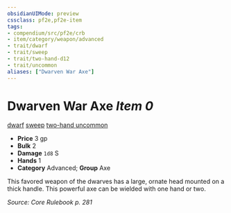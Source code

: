 ```yaml
---
obsidianUIMode: preview
cssclass: pf2e,pf2e-item
tags:
- compendium/src/pf2e/crb
- item/category/weapon/advanced
- trait/dwarf
- trait/sweep
- trait/two-hand-d12
- trait/uncommon
aliases: ["Dwarven War Axe"]
---
```

# Dwarven War Axe *Item 0*  
[dwarf](/rules/traits/dwarf.md)  [sweep](/rules/traits/sweep.md)  [two-hand <d12>](/rules/traits/two-hand.md)  [uncommon](/rules/traits/uncommon.md)  

- **Price** 3 gp
- **Bulk** 2
- **Damage** `1d8` S
- **Hands** 1
- **Category** Advanced; **Group** Axe 

This favored weapon of the dwarves has a large, ornate head mounted on a thick handle. This powerful axe can be wielded with one hand or two.

*Source: Core Rulebook p. 281*